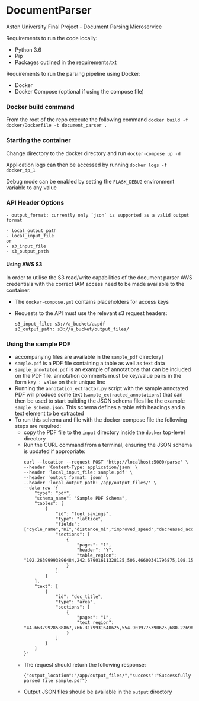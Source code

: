# DocumentParser
Aston University Final Project - Document Parsing Microservice

Requirements to run the code locally:
- Python 3.6
- Pip
- Packages outlined in the requirements.txt

Requirements to run the parsing pipeline using Docker:
- Docker
- Docker Compose (optional if using the compose file)


### Docker build command
From the root of the repo execute the following command
```docker build -f docker/Dockerfile -t document_parser .```


### Starting the container
Change directory to the docker directory and run `docker-compose up -d`

Application logs can then be accessed by running `docker logs -f docker_dp_1`

Debug mode can be enabled by setting the `FLASK_DEBUG` environment variable to any value


### API Header Options
    - output_format: currently only `json` is supported as a valid output format

    - local_output_path
    - local_input_file
    or 
    - s3_input_file
    - s3_output_path


#### Using AWS S3
In order to utilise the S3 read/write capabilities of the document parser AWS credentials with the correct IAM access need to be made available to the container.

- The `docker-compose.yml` contains placeholders for access keys
- Requests to the API must use the relevant s3 request headers:

    ```
    s3_input_file: s3://a_bucket/a.pdf
    s3_output_path: s3://a_bucket/output_files/
    ```




### Using the sample PDF

- accompanying files are available in the `sample_pdf` directory]
- `sample.pdf` is a PDF file containing a table as well as text data
- `sample_annotated.pdf` is an example of annotations that can be included on the PDF file. annotation comments must be key/value pairs in the form `key : value` on their unique line
- Running the `annotation_extractor.py` script with the sample annotated PDF will produce some text (`sample_extracted_annotations`) that can then be used to start building the JSON schema files like the example `sample_schema.json`.
  This schema defines a table with headings and a text element to be extracted
- To run this schema and file with the docker-compose file the following steps are required:
    - copy the PDF file to the `input` directory inside the `docker` top-level directory
    - Run the CURL command from a terminal, ensuring the JSON schema is updated if appropriate:
        ```
        curl --location --request POST 'http://localhost:5000/parse' \
        --header 'Content-Type: application/json' \
        --header 'local_input_file: sample.pdf' \
        --header 'output_format: json' \
        --header 'local_output_path: /app/output_files/' \
        --data-raw '{
            "type": "pdf",
            "schema_name": "Sample PDF Schema",
            "tables": [
                {
                    "id": "fuel_savings",
                    "type": "lattice",
                    "fields": ["cycle_name","KI","distance_mi","improved_speed","decreased_acce","eliminate_stops","decreased_idle"],
                    "sections": [
                        {
                            "pages": "1",
                            "header": "Y",
                            "table_region": "102.26399993896484,242.67901611328125,506.46600341796875,108.1519775390625"
                        }
                    ]
                }
            ],
            "text": [
                {
                    "id": "doc_title",
                    "type": "area",
                    "sections": [
                        {
                            "pages": "1",
                            "text_region": "44.66379928588867,766.3179931640625,554.9019775390625,680.2269897460938"
                        }
                    ]
                }
            ]
        }'
        ```
    - The request should return the following response:
        ```
        {"output_location":"/app/output_files/","success":"Successfully parsed file sample.pdf"}
        ```
    - Output JSON files should be available in the `output` directory